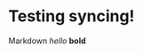 # Testing syncing!

Markdown
*hello*
**bold**
<!--stackedit_data:
eyJoaXN0b3J5IjpbMTUxNzYyMjMzMV19
-->